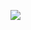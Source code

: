 [![](https://dockerbuildbadges.quelltext.eu/status.svg?organization=roborb&repository=soft)](https://hub.docker.com/r/roborb/soft/builds/)  
